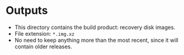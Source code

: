 
# Outputs

- This directory contains the build product: recovery disk images.
- File extension: `*.img.xz`
- No need to keep anything more than the most recent, since it will contain older releases.

